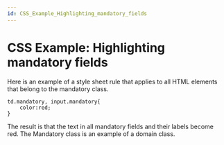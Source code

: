 ```yaml
---
id: CSS_Example_Highlighting_mandatory_fields
---
```


# CSS Example: Highlighting mandatory fields

Here is an example of a style sheet rule that applies to all HTML elements that belong to the mandatory class.

```language-css
td.mandatory, input.mandatory{
    color:red;
}
```

The result is that the text in all mandatory fields and their labels become red. The Mandatory class is an example of a domain class.